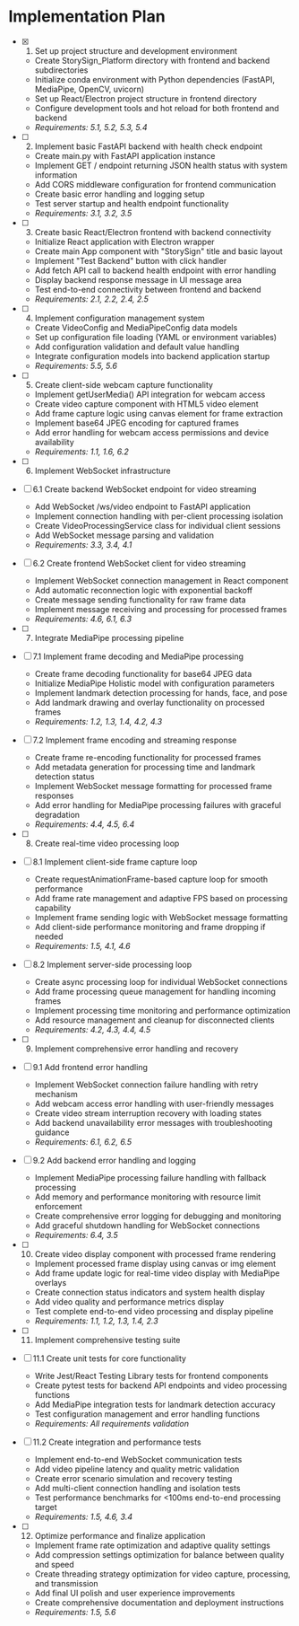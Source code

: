 # Implementation Plan

- [x] 1. Set up project structure and development environment

  - Create StorySign_Platform directory with frontend and backend subdirectories
  - Initialize conda environment with Python dependencies (FastAPI, MediaPipe, OpenCV, uvicorn)
  - Set up React/Electron project structure in frontend directory
  - Configure development tools and hot reload for both frontend and backend
  - _Requirements: 5.1, 5.2, 5.3, 5.4_

- [ ] 2. Implement basic FastAPI backend with health check endpoint

  - Create main.py with FastAPI application instance
  - Implement GET / endpoint returning JSON health status with system information
  - Add CORS middleware configuration for frontend communication
  - Create basic error handling and logging setup
  - Test server startup and health endpoint functionality
  - _Requirements: 3.1, 3.2, 3.5_

- [ ] 3. Create basic React/Electron frontend with backend connectivity

  - Initialize React application with Electron wrapper
  - Create main App component with "StorySign" title and basic layout
  - Implement "Test Backend" button with click handler
  - Add fetch API call to backend health endpoint with error handling
  - Display backend response message in UI message area
  - Test end-to-end connectivity between frontend and backend
  - _Requirements: 2.1, 2.2, 2.4, 2.5_

- [ ] 4. Implement configuration management system

  - Create VideoConfig and MediaPipeConfig data models
  - Set up configuration file loading (YAML or environment variables)
  - Add configuration validation and default value handling
  - Integrate configuration models into backend application startup
  - _Requirements: 5.5, 5.6_

- [ ] 5. Create client-side webcam capture functionality

  - Implement getUserMedia() API integration for webcam access
  - Create video capture component with HTML5 video element
  - Add frame capture logic using canvas element for frame extraction
  - Implement base64 JPEG encoding for captured frames
  - Add error handling for webcam access permissions and device availability
  - _Requirements: 1.1, 1.6, 6.2_

- [ ] 6. Implement WebSocket infrastructure
- [ ] 6.1 Create backend WebSocket endpoint for video streaming

  - Add WebSocket /ws/video endpoint to FastAPI application
  - Implement connection handling with per-client processing isolation
  - Create VideoProcessingService class for individual client sessions
  - Add WebSocket message parsing and validation
  - _Requirements: 3.3, 3.4, 4.1_

- [ ] 6.2 Create frontend WebSocket client for video streaming

  - Implement WebSocket connection management in React component
  - Add automatic reconnection logic with exponential backoff
  - Create message sending functionality for raw frame data
  - Implement message receiving and processing for processed frames
  - _Requirements: 4.6, 6.1, 6.3_

- [ ] 7. Integrate MediaPipe processing pipeline
- [ ] 7.1 Implement frame decoding and MediaPipe processing

  - Create frame decoding functionality for base64 JPEG data
  - Initialize MediaPipe Holistic model with configuration parameters
  - Implement landmark detection processing for hands, face, and pose
  - Add landmark drawing and overlay functionality on processed frames
  - _Requirements: 1.2, 1.3, 1.4, 4.2, 4.3_

- [ ] 7.2 Implement frame encoding and streaming response

  - Create frame re-encoding functionality for processed frames
  - Add metadata generation for processing time and landmark detection status
  - Implement WebSocket message formatting for processed frame responses
  - Add error handling for MediaPipe processing failures with graceful degradation
  - _Requirements: 4.4, 4.5, 6.4_

- [ ] 8. Create real-time video processing loop
- [ ] 8.1 Implement client-side frame capture loop

  - Create requestAnimationFrame-based capture loop for smooth performance
  - Add frame rate management and adaptive FPS based on processing capability
  - Implement frame sending logic with WebSocket message formatting
  - Add client-side performance monitoring and frame dropping if needed
  - _Requirements: 1.5, 4.1, 4.6_

- [ ] 8.2 Implement server-side processing loop

  - Create async processing loop for individual WebSocket connections
  - Add frame processing queue management for handling incoming frames
  - Implement processing time monitoring and performance optimization
  - Add resource management and cleanup for disconnected clients
  - _Requirements: 4.2, 4.3, 4.4, 4.5_

- [ ] 9. Implement comprehensive error handling and recovery
- [ ] 9.1 Add frontend error handling

  - Implement WebSocket connection failure handling with retry mechanism
  - Add webcam access error handling with user-friendly messages
  - Create video stream interruption recovery with loading states
  - Add backend unavailability error messages with troubleshooting guidance
  - _Requirements: 6.1, 6.2, 6.5_

- [ ] 9.2 Add backend error handling and logging

  - Implement MediaPipe processing failure handling with fallback processing
  - Add memory and performance monitoring with resource limit enforcement
  - Create comprehensive error logging for debugging and monitoring
  - Add graceful shutdown handling for WebSocket connections
  - _Requirements: 6.4, 3.5_

- [ ] 10. Create video display component with processed frame rendering

  - Implement processed frame display using canvas or img element
  - Add frame update logic for real-time video display with MediaPipe overlays
  - Create connection status indicators and system health display
  - Add video quality and performance metrics display
  - Test complete end-to-end video processing and display pipeline
  - _Requirements: 1.1, 1.2, 1.3, 1.4, 2.3_

- [ ] 11. Implement comprehensive testing suite
- [ ] 11.1 Create unit tests for core functionality

  - Write Jest/React Testing Library tests for frontend components
  - Create pytest tests for backend API endpoints and video processing functions
  - Add MediaPipe integration tests for landmark detection accuracy
  - Test configuration management and error handling functions
  - _Requirements: All requirements validation_

- [ ] 11.2 Create integration and performance tests

  - Implement end-to-end WebSocket communication tests
  - Add video pipeline latency and quality metric validation
  - Create error scenario simulation and recovery testing
  - Add multi-client connection handling and isolation tests
  - Test performance benchmarks for <100ms end-to-end processing target
  - _Requirements: 1.5, 4.6, 3.4_

- [ ] 12. Optimize performance and finalize application
  - Implement frame rate optimization and adaptive quality settings
  - Add compression settings optimization for balance between quality and speed
  - Create threading strategy optimization for video capture, processing, and transmission
  - Add final UI polish and user experience improvements
  - Create comprehensive documentation and deployment instructions
  - _Requirements: 1.5, 5.6_
